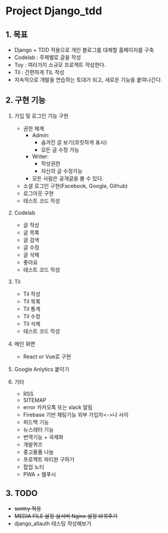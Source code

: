 # Project Django_tdd

## 1. 목표

- Django + TDD 적용으로 개인 블로그를 대체할 홈페이지를 구축
- Codelab : 주제별로 글을 작성
- Toy : 여러가지 소규모 프로젝트 작성한다.
- Til : 간편하게 TIL 작성 
- 지속적으로 개발을 연습하는 토대가 되고, 새로운 기능을 붙여나간다.


## 2. 구현 기능

1. 가입 및 로그인 기능 구현
    - 권한 체계
        - Admin: 
            - 숨겨진 글 보기(흐릿하게 표시)
            - 모든 글 수정 가능
        - Writer:
            - 작성권한
            - 자신의 글 수정가능
        - 모든 사람은 공개글을 볼 수 있다.
    - 소셜 로그인 구현(Facebook, Google, Github)
    - 로그아웃 구현
    - 테스트 코드 작성
    
2. Codelab 
    - 글 작성
    - 글 목록
    - 글 검색
    - 글 수정
    - 글 삭제
    - 좋아요
    - 테스트 코드 작성
    
3. Til
    - Til 작성
    - Til 목록 
    - Til 통계
    - Til 수정
    - Til 삭제
    - 테스트 코드 작성

4. 메인 화면
    - React or Vue로 구현

5. Google Anlytics 붙이기

6. 기타

    - RSS
    - SITEMAP
    - error 카카오톡 또는 slack 알림
    - Firebase 기반 채팅기능 외부 가입자<->나 사이
    - 피드백 기능
    - 뉴스레터 기능
    - 번역기능 + 국제화 
    - 개발퀴즈
    - 중고물품 나눔
    - 프로젝트 파티원 구하기
    - 팝업 노티
    - PWA + 웹푸시
    
## 3. TODO

- ~~sentry 적용~~
- ~~MEDIA FILE 설정 실서버 Nginx 설정 바꿔주기~~
- django_allauth 테스팅 작성해보기
